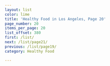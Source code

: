 ```yaml
---
layout: list
color: lime
title: 'Healthy Food in Los Angeles, Page 20'
page_number: 20
items_per_page: 20
list_offset: 380
first: /list/
next: /list/page21/
previous: /list/page19/
category: Healthy Food

---
```

